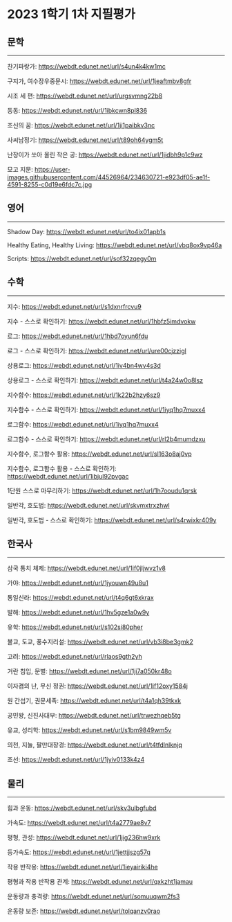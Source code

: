 # 2023 1학기 1차 지필평가

## 문학

---

찬기파랑가: https://webdt.edunet.net/url/s4un4k4kw1mc

구지가, 여수장우중문시: https://webdt.edunet.net/url/1jeaftmbv8gfr

시조 세 편: https://webdt.edunet.net/url/urgsvmng22b8

동동: https://webdt.edunet.net/url/1ibkcwn8pl836

조신의 꿈: https://webdt.edunet.net/url/1ji1paibkv3nc

사씨남정기: https://webdt.edunet.net/url/t89oh64ygm5t

난장이가 쏘아 올린 작은 공: https://webdt.edunet.net/url/1jidbh9p1c9wz

모고 지문: https://user-images.githubusercontent.com/44526964/234630721-e923df05-ae1f-4591-8255-c0d19e6fdc7c.jpg

## 영어

---

Shadow Day: https://webdt.edunet.net/url/to4ix01apb1s

Healthy Eating, Healthy Living: https://webdt.edunet.net/url/vbq8ox9vp46a

Scripts: https://webdt.edunet.net/url/sof32zqegy0m

## 수학

---

지수: https://webdt.edunet.net/url/s1dxnrfrcvu9

지수 - 스스로 확인하기: https://webdt.edunet.net/url/1hbfz5imdvokw

로그: https://webdt.edunet.net/url/1hbd7oyun6fdu

로그 - 스스로 확인하기: https://webdt.edunet.net/url/ure00cjzzigl

상용로그: https://webdt.edunet.net/url/1iv4bn4wv4s3d

상용로그 - 스스로 확인하기: https://webdt.edunet.net/url/t4a24w0o8lsz

지수함수: https://webdt.edunet.net/url/1k22b2hzy6sz9

지수함수 - 스스로 확인하기: https://webdt.edunet.net/url/1iyq1hq7muxx4

로그함수: https://webdt.edunet.net/url/1iyq1hq7muxx4

로그함수 - 스스로 확인하기: https://webdt.edunet.net/url/rl2b4mumdzxu

지수함수, 로그함수 활용: https://webdt.edunet.net/url/sl163o8aj0vp

지수함수, 로그함수 활용 - 스스로 확인하기: https://webdt.edunet.net/url/1ibjul92pvgac

1단원 스스로 마무리하기: https://webdt.edunet.net/url/1h7ooudu1qrsk

일반각, 호도법: https://webdt.edunet.net/url/skvmxtrxzhwl

일반각, 호도법 - 스스로 확인하기: https://webdt.edunet.net/url/s4rwixkr409y

## 한국사

---

삼국 통치 체제: https://webdt.edunet.net/url/1if0jljwvz1v8

가야: https://webdt.edunet.net/url/1jyouwn49u8u1

통일신라: https://webdt.edunet.net/url/t4q6gt6xkrax

발해: https://webdt.edunet.net/url/1hv5gze1a0w9y

유학: https://webdt.edunet.net/url/s102si80pher

불교, 도교, 풍수지리설: https://webdt.edunet.net/url/vb3i8be3gmk2

고려: https://webdt.edunet.net/url/rlaos9gth2yh

거란 침입, 문벌: https://webdt.edunet.net/url/1ji7a050kr48o

이자겸의 난, 무신 정권: https://webdt.edunet.net/url/1if12oxy1584j

원 간섭기, 권문세족: https://webdt.edunet.net/url/t4a1qh39tkxk

공민왕, 신진사대부: https://webdt.edunet.net/url/trwezhqeb5tg

유교, 성리학: https://webdt.edunet.net/url/s1bm9849wm5v

의천, 지눌, 팔만대장경: https://webdt.edunet.net/url/t4tfdlnlknjq

조선: https://webdt.edunet.net/url/1jyiv0133k4z4

## 물리

---

힘과 운동: https://webdt.edunet.net/url/skv3ulbgfubd

가속도: https://webdt.edunet.net/url/t4a2779ae8v7

평형, 관성: https://webdt.edunet.net/url/1jig236hw9xrk

등가속도: https://webdt.edunet.net/url/1jettjjszg57q

작용 반작용: https://webdt.edunet.net/url/1ieyairiki4he

평형과 작용 반작용 관계: https://webdt.edunet.net/url/qxkzht1jamau

운동량과 충격량: https://webdt.edunet.net/url/somuuqwm2fs3

운동량 보존: https://webdt.edunet.net/url/tolqanzv0rao
